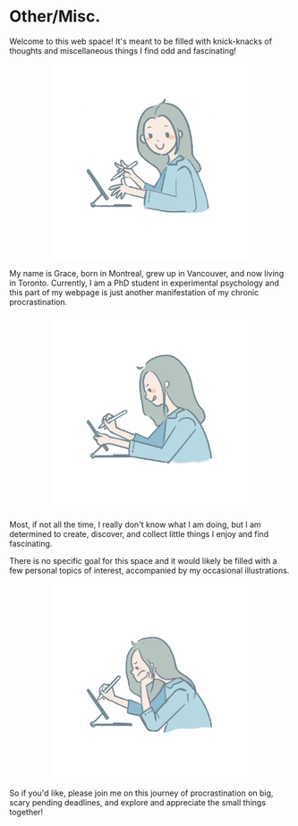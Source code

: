 
# Other/Misc.

Welcome to this web space! It's meant to be filled with knick-knacks of thoughts and miscellaneous things I find odd and fascinating!

<div align="center">
  <img src="assets/img/Hi1.png" width="350" height="350">
</div>

My name is Grace, born in Montreal, grew up in Vancouver, and now living in Toronto. Currently, I am a PhD student in experimental psychology and this part of my webpage is just another manifestation of my chronic procrastination.

<div align="center">
  <img src="assets/img/Hi2.png" width="350" height="350">
</div>

Most, if not all the time, I really don't know what I am doing, but I am determined to create, discover, and collect little things I enjoy and find fascinating.

There is no specific goal for this space and it would likely be filled with a few personal topics of interest, accompanied by my occasional illustrations.

<div align="center">
  <img src="assets/img/Hi3.png" width="350" height="350">
</div>

So if you'd like, please join me on this journey of procrastination on big, scary pending deadlines, and explore and appreciate the small things together!
